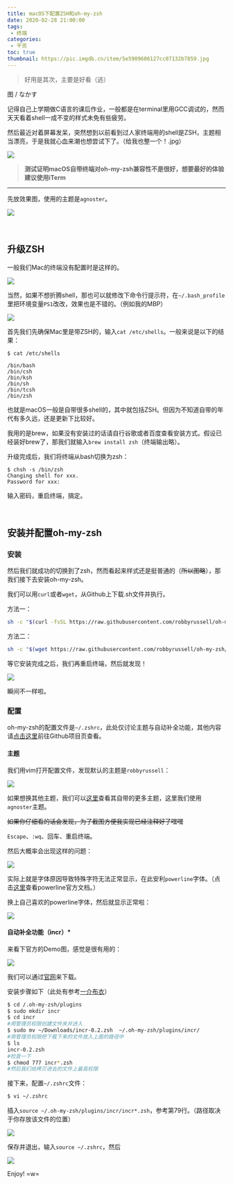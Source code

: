 ```yaml
---
title: macOS下配置ZSH和oh-my-zsh
date: 2020-02-28 21:00:00
tags: 
 - 终端
categories:
 - 干货
toc: true
thumbnail: https://pic.imgdb.cn/item/5e5909606127cc07132b7859.jpg
---
```


> 好用是其次，主要是好看（逃）

<!--more-->

图 / なかす

记得自己上学期做C语言的课后作业，一般都是在terminal里用GCC调试的，然而天天看着shell一成不变的样式未免有些疲劳。

然后最近对着屏幕发呆，突然想到以前看到过人家终端用的shell是ZSH，主题相当漂亮，于是我就心血来潮也想尝试下了。（给我也整一个！.jpg）

![](https://pic.imgdb.cn/item/5e590ca76127cc07132be383.jpg)

> **测试证明macOS自带终端对oh-my-zsh兼容性不是很好，想要最好的体验建议使用iTerm**

___

先放效果图，使用的主题是`agnoster`。

![](https://pic.imgdb.cn/item/5e59059f6127cc07132aefee.png)

</br>

## 升级ZSH

一般我们Mac的终端没有配置时是这样的。

![](https://pic.imgdb.cn/item/5e590d5b6127cc07132bffb3.png)

当然，如果不想折腾shell，那也可以就修改下命令行提示符，在`~/.bash_profile`里把环境变量`PS1`改改，效果也是不错的。（例如我的MBP）

![](https://pic.imgdb.cn/item/5e590ec76127cc07132c30bd.jpg)

首先我们先确保Mac里是带ZSH的，输入`cat /etc/shells`。一般来说是以下的结果：

```
$ cat /etc/shells

/bin/bash
/bin/csh
/bin/ksh
/bin/sh
/bin/tcsh
/bin/zsh
```

也就是macOS一般是自带很多shell的，其中就包括ZSH。但因为不知道自带的年代有多久远，还是更新下比较好。

我用的是brew，如果没有安装过的话请自行谷歌或者百度查看安装方式。假设已经装好brew了，那我们就输入`brew install zsh`（终端输出略）。

升级完成后，我们将终端从bash切换为zsh：

```
$ chsh -s /bin/zsh
Changing shell for xxx.
Password for xxx: 
```

输入密码，重启终端，搞定。

</br>

## 安装并配置oh-my-zsh

### 安装

然后我们就成功的切换到了zsh，然而看起来样式还是挺普通的（~~所以图略~~），那我们接下去安装oh-my-zsh。

我们可以用`curl`或者`wget`，从Github上下载.sh文件并执行。

方法一：

```bash
sh -c "$(curl -fsSL https://raw.githubusercontent.com/robbyrussell/oh-my-zsh/master/tools/install.sh)"
```
方法二：

```bash
sh -c "$(wget https://raw.githubusercontent.com/robbyrussell/oh-my-zsh/master/tools/install.sh -O -)"
```
等它安装完成之后，我们再重启终端，然后就发现！

![](https://pic.imgdb.cn/item/5e59122e6127cc07132cbec6.png)

瞬间不一样啦。


### 配置

oh-my-zsh的配置文件是`~/.zshrc`，此处仅讨论主题与自动补全功能，其他内容请[点击这里](https://github.com/ohmyzsh/ohmyzsh)前往Github项目页查看。

#### 主题

我们用vim打开配置文件，发现默认的主题是`robbyrussell`：

![](https://pic.imgdb.cn/item/5e5917446127cc07132d7e4c.png)

如果想换其他主题，我们可以[这里](https://github.com/ohmyzsh/ohmyzsh/wiki/Themes)查看其自带的更多主题，这里我们使用`agnoster`主题。

~~如果你仔细看的话会发现，为了截图方便我实现已经注释好了嘿嘿~~

`Escape`、`:wq`、回车、重启终端。

然后大概率会出现这样的问题：

![](https://pic.imgdb.cn/item/5e5918e26127cc07132dc035.png)

实际上就是字体原因导致特殊字符无法正常显示，在此安利`powerline`字体。（点击[这里](https://github.com/powerline/fonts)查看powerline官方文档。）

换上自己喜欢的powerline字体，然后就显示正常啦：

![](https://pic.imgdb.cn/item/5e5918e26127cc07132dc032.png)

#### 自动补全功能（incr）*

来看下官方的Demo图，感觉是很有用的：

![](https://mimosa-pudica.net/img/zsh.gif)

我们可以通过[官网](https://mimosa-pudica.net/zsh-incremental.html)来下载。

安装步骤如下（此处有参考[一介布衣](http://yijiebuyi.com/blog/36955b84c57e338dd8255070b80829bf.html)）

```bash
$ cd /.oh-my-zsh/plugins
$ sudo mkdir incr
$ cd incr
#用管理员权限创建文件夹并进入
$ sudo mv ~/Downloads/incr-0.2.zsh  ~/.oh-my-zsh/plugins/incr/
#用管理员权限把下载下来的文件放入上面的路径中
$ ls
incr-0.2.zsh
#检查一下
$ chmod 777 incr*.zsh
#然后我们给拷贝进去的文件上最高权限
```

接下来，配置`~/.zshrc`文件：

```bash
$ vi ~/.zshrc
```

插入`source ~/.oh-my-zsh/plugins/incr/incr*.zsh`，参考第79行。（路径取决于你存放该文件的位置）

![](https://pic.imgdb.cn/item/5e591fa96127cc07132ec653.png)

保存并退出，输入`source ~/.zshrc`，然后

![](https://pic.imgdb.cn/item/5e5920416127cc07132edc25.png)

Enjoy! =w=